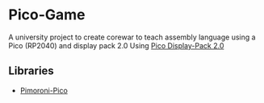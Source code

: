 # Pico-Game
A university project to create corewar to teach assembly language using a Pico (RP2040) and display pack 2.0
 Using [Pico Display-Pack 2.0](https://thepihut.com/products/pico-display-pack-2-0)

## Libraries
 * [Pimoroni-Pico](https://github.com/pimoroni/pimoroni-pico)
